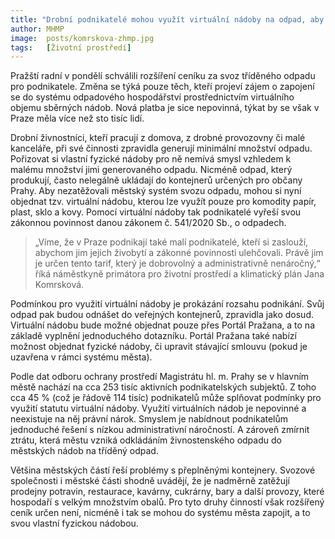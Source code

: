 ```yaml
---
title: "Drobní podnikatelé mohou využít virtuální nádoby na odpad, aby nezatěžovali svoz pro občany"
author: MHMP
image:  posts/komrskova-zhmp.jpg
tags:   [Životní prostředí]
---
```

Pražští radní v pondělí schválili rozšíření ceníku za svoz tříděného odpadu pro podnikatele. Změna se týká pouze těch, kteří projeví zájem o zapojení se do systému odpadového hospodářství prostřednictvím virtuálního objemu sběrných nádob. Nová platba je sice nepovinná, týkat by se však v Praze měla více než sto tisíc lidí.

Drobní živnostníci, kteří pracují z domova, z drobné provozovny či malé kanceláře, při své činnosti zpravidla generují minimální množství odpadu. Pořizovat si vlastní fyzické nádoby pro ně nemívá smysl vzhledem k malému množství jimi generovaného odpadu. Nicméně odpad, který produkují, často nelegálně ukládají do kontejnerů určených pro občany Prahy. Aby nezatěžovali městský systém svozu odpadu, mohou si nyní objednat tzv. virtuální nádobu, kterou lze využít pouze pro komodity papír, plast, sklo a kovy. Pomocí virtuální nádoby tak podnikatelé vyřeší svou zákonnou povinnost danou zákonem č. 541/2020 Sb., o odpadech.

> „Víme, že v Praze podnikají také malí podnikatelé, kteří si zaslouží, abychom jim jejich živobytí a zákonné povinnosti ulehčovali. Právě jim je určen tento tarif, který je dobrovolný a administrativně nenáročný,“ říká náměstkyně primátora pro životní prostředí a klimatický plán Jana Komrsková.

Podmínkou pro využití virtuální nádoby je prokázání rozsahu podnikání. Svůj odpad pak budou odnášet do veřejných kontejnerů, zpravidla jako dosud. Virtuální nádobu bude možné objednat pouze přes Portál Pražana, a to na základě vyplnění jednoduchého dotazníku. Portál Pražana také nabízí možnost objednat fyzické nádoby, či upravit stávající smlouvu (pokud je uzavřena v rámci systému města).

Podle dat odboru ochrany prostředí Magistrátu hl. m. Prahy se v hlavním městě nachází na cca 253 tisíc aktivních podnikatelských subjektů. Z toho cca 45 % (což je řádově 114 tisíc) podnikatelů může splňovat podmínky pro využití statutu virtuální nádoby. Využití virtuálních nádob je nepovinné a neexistuje na něj právní nárok. Smyslem je nabídnout podnikatelům jednoduché řešení s nízkou administrativní náročností. A zároveň zmírnit ztrátu, která městu vzniká odkládáním živnostenského odpadu do městských nádob na tříděný odpad.

Většina městských částí řeší problémy s přeplněnými kontejnery. Svozové společnosti i městské části shodně uvádějí, že je nadměrně zatěžují prodejny potravin, restaurace, kavárny, cukrárny, bary a další provozy, které hospodaří s velkým množstvím obalů. Pro tyto druhy činností však rozšířený ceník určen není, nicméně i tak se mohou do systému města zapojit, a to svou vlastní fyzickou nádobou.
